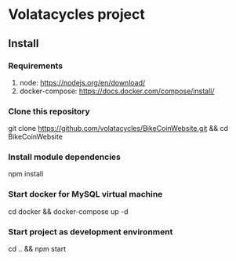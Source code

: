 Volatacycles project
=========================


## Install
### Requirements

1. node: https://nodejs.org/en/download/
2. docker-compose: https://docs.docker.com/compose/install/

### Clone this repository

git clone https://github.com/volatacycles/BikeCoinWebsite.git && cd BikeCoinWebsite

### Install module dependencies

npm install

### Start docker for MySQL virtual machine

cd docker && docker-compose up -d

### Start project as development environment
cd .. && npm start

